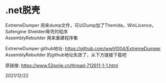 # .net脱壳

ExtremeDumper 用来dump文件，可以Dump加了Themida，WinLicence，Safengine Shielden等壳的程序  
AssemblyRebuilder 用来重建程序集  

ExtremeDumper github地址: https://github.com/wwh1004/ExtremeDumper  
AssemblyRebuilder 的github地址失效了，从下方链接下载吧  


原链接: https://www.52pojie.cn/thread-712611-1-1.html  


2021/12/22  

